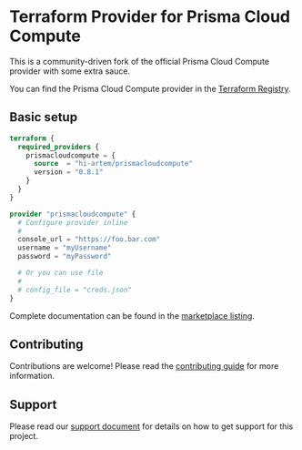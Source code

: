 # Terraform Provider for Prisma Cloud Compute

This is a community-driven fork of the official Prisma Cloud Compute provider with some extra sauce.

You can find the Prisma Cloud Compute provider in the [Terraform Registry](https://registry.terraform.io/providers/hi-artem/prismacloudcompute/latest).

## Basic setup
```terraform
terraform {
  required_providers {
    prismacloudcompute = {
      source  = "hi-artem/prismacloudcompute"
      version = "0.8.1"
    }
  }
}

provider "prismacloudcompute" {
  # Configure provider inline
  #
  console_url = "https://foo.bar.com"
  username = "myUsername"
  password = "myPassword"

  # Or you can use file
  #
  # config_file = "creds.json"
}
```
Complete documentation can be found in the [marketplace listing](https://registry.terraform.io/providers/hi-artem/prismacloudcompute/latest/docs).

## Contributing
Contributions are welcome!
Please read the [contributing guide](CONTRIBUTING.md) for more information.

## Support
Please read our [support document](SUPPORT.md) for details on how to get support for this project.
